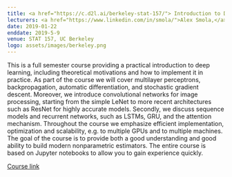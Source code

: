 ```yaml
---
title: <a href="https://c.d2l.ai/berkeley-stat-157/"> Introduction to Deep Learning</a>
lecturers: <a href="https://www.linkedin.com/in/smola/">Alex Smola,</a> <a href="https://www.linkedin.com/in/mulicmu/">Mu Li</a>
date: 2019-01-22
enddate: 2019-5-9
venue: STAT 157, UC Berkeley
logo: assets/images/berkeley.png
---
```


This is a full semester course providing a practical introduction to deep learning, including theoretical motivations and how to implement it in practice. As part of the course we will cover multilayer perceptrons, backpropagation, automatic differentiation, and stochastic gradient descent. Moreover, we introduce convolutional networks for image processing, starting from the simple LeNet to more recent architectures such as ResNet for highly accurate models. Secondly, we discuss sequence models and recurrent networks, such as LSTMs, GRU, and the attention mechanism. Throughout the course we emphasize efficient implementation, optimization and scalability, e.g. to multiple GPUs and to multiple machines. The goal of the course is to provide both a good understanding and good ability to build modern nonparametric estimators. The entire course is based on Jupyter notebooks to allow you to gain experience quickly. 

[Course link](https://c.d2l.ai/berkeley-stat-157/)